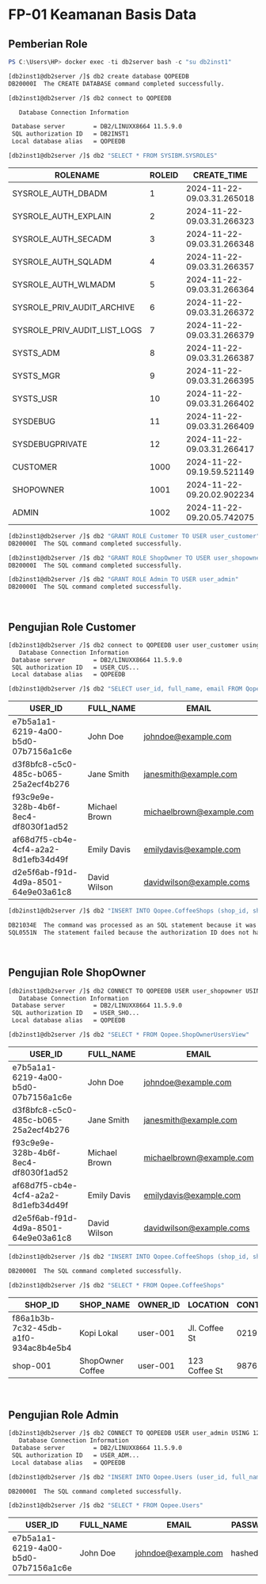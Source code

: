 # FP-01 Keamanan Basis Data

## Pemberian Role

```powershell
PS C:\Users\HP> docker exec -ti db2server bash -c "su db2inst1"
```

```bash
[db2inst1@db2server /]$ db2 create database QOPEEDB
DB20000I  The CREATE DATABASE command completed successfully.
```

```bash
[db2inst1@db2server /]$ db2 connect to QOPEEDB

   Database Connection Information

 Database server        = DB2/LINUXX8664 11.5.9.0
 SQL authorization ID   = DB2INST1
 Local database alias   = QOPEEDB
```

```bash
[db2inst1@db2server /]$ db2 "SELECT * FROM SYSIBM.SYSROLES"
```

| ROLENAME                     | ROLEID | CREATE_TIME                | AUDITPOLICYID | AUDITEXCEPTIONENABLED |
| ---------------------------- | ------ | -------------------------- | ------------- | --------------------- |
| SYSROLE_AUTH_DBADM           | 1      | 2024-11-22-09.03.31.265018 | -             | N                     |
| SYSROLE_AUTH_EXPLAIN         | 2      | 2024-11-22-09.03.31.266323 | -             | N                     |
| SYSROLE_AUTH_SECADM          | 3      | 2024-11-22-09.03.31.266348 | -             | N                     |
| SYSROLE_AUTH_SQLADM          | 4      | 2024-11-22-09.03.31.266357 | -             | N                     |
| SYSROLE_AUTH_WLMADM          | 5      | 2024-11-22-09.03.31.266364 | -             | N                     |
| SYSROLE_PRIV_AUDIT_ARCHIVE   | 6      | 2024-11-22-09.03.31.266372 | -             | N                     |
| SYSROLE_PRIV_AUDIT_LIST_LOGS | 7      | 2024-11-22-09.03.31.266379 | -             | N                     |
| SYSTS_ADM                    | 8      | 2024-11-22-09.03.31.266387 | -             | N                     |
| SYSTS_MGR                    | 9      | 2024-11-22-09.03.31.266395 | -             | N                     |
| SYSTS_USR                    | 10     | 2024-11-22-09.03.31.266402 | -             | N                     |
| SYSDEBUG                     | 11     | 2024-11-22-09.03.31.266409 | -             | N                     |
| SYSDEBUGPRIVATE              | 12     | 2024-11-22-09.03.31.266417 | -             | N                     |
| CUSTOMER                     | 1000   | 2024-11-22-09.19.59.521149 | -             | N                     |
| SHOPOWNER                    | 1001   | 2024-11-22-09.20.02.902234 | -             | N                     |
| ADMIN                        | 1002   | 2024-11-22-09.20.05.742075 | -             | N                     |

```bash
[db2inst1@db2server /]$ db2 "GRANT ROLE Customer TO USER user_customer"
DB20000I  The SQL command completed successfully.
```

```bash
[db2inst1@db2server /]$ db2 "GRANT ROLE ShopOwner TO USER user_shopowner"
DB20000I  The SQL command completed successfully.
```

```bash
[db2inst1@db2server /]$ db2 "GRANT ROLE Admin TO USER user_admin"
DB20000I  The SQL command completed successfully.
```

<br>

## Pengujian Role Customer

```bash
[db2inst1@db2server /]$ db2 connect to QOPEEDB user user_customer using 123456789
   Database Connection Information
 Database server        = DB2/LINUXX8664 11.5.9.0
 SQL authorization ID   = USER_CUS...
 Local database alias   = QOPEEDB
```

```bash
[db2inst1@db2server /]$ db2 "SELECT user_id, full_name, email FROM Qopee.CustomerUsersView"
```

| USER_ID                              | FULL_NAME     | EMAIL                    |
| ------------------------------------ | ------------- | ------------------------ |
| e7b5a1a1-6219-4a00-b5d0-07b7156a1c6e | John Doe      | johndoe@example.com      |
| d3f8bfc8-c5c0-485c-b065-25a2ecf4b276 | Jane Smith    | janesmith@example.com    |
| f93c9e9e-328b-4b6f-8ec4-df8030f1ad52 | Michael Brown | michaelbrown@example.com |
| af68d7f5-cb4e-4cf4-a2a2-8d1efb34d49f | Emily Davis   | emilydavis@example.com   |
| d2e5f6ab-f91d-4d9a-8501-64e9e03a61c8 | David Wilson  | davidwilson@example.coms |

```bash
[db2inst1@db2server /]$ db2 "INSERT INTO Qopee.CoffeeShops (shop_id, shop_name) VALUES (10, 'New Shop')"

DB21034E  The command was processed as an SQL statement because it was not a valid Command Line Processor command.  During SQL processing it returned:
SQL0551N  The statement failed because the authorization ID does not have the required authorization or privilege to perform the operation.  Authorization ID: "USER_CUSTOMER".  Operation: "INSERT". Object: "QOPEE.COFFEESHOPS". SQLSTATE=42501
```

<br>

## Pengujian Role ShopOwner

```bash
[db2inst1@db2server /]$ db2 CONNECT TO QOPEEDB USER user_shopowner USING 123456789
   Database Connection Information
 Database server        = DB2/LINUXX8664 11.5.9.0
 SQL authorization ID   = USER_SHO...
 Local database alias   = QOPEEDB
```

```bash
[db2inst1@db2server /]$ db2 "SELECT * FROM Qopee.ShopOwnerUsersView"
```

| USER_ID                              | FULL_NAME     | EMAIL                    |
| ------------------------------------ | ------------- | ------------------------ |
| e7b5a1a1-6219-4a00-b5d0-07b7156a1c6e | John Doe      | johndoe@example.com      |
| d3f8bfc8-c5c0-485c-b065-25a2ecf4b276 | Jane Smith    | janesmith@example.com    |
| f93c9e9e-328b-4b6f-8ec4-df8030f1ad52 | Michael Brown | michaelbrown@example.com |
| af68d7f5-cb4e-4cf4-a2a2-8d1efb34d49f | Emily Davis   | emilydavis@example.com   |
| d2e5f6ab-f91d-4d9a-8501-64e9e03a61c8 | David Wilson  | davidwilson@example.coms |

```bash
[db2inst1@db2server /]$ db2 "INSERT INTO Qopee.CoffeeShops (shop_id, shop_name, owner_id, location, contact_number, open_hours) VALUES ('shop-001', 'ShopOwner Coffee', 'user-001', '123 Coffee St', '987654321', '9:00 AM - 9:00 PM')"

DB20000I  The SQL command completed successfully.
```

```bash
[db2inst1@db2server /]$ db2 "SELECT * FROM Qopee.CoffeeShops"
```

| SHOP_ID                              | SHOP_NAME        | OWNER_ID | LOCATION      | CONTACT_NUMBER | OPEN_HOURS        | CREATED_AT                 | UPDATED_AT                 |
| ------------------------------------ | ---------------- | -------- | ------------- | -------------- | ----------------- | -------------------------- | -------------------------- |
| f86a1b3b-7c32-45db-a1f0-934ac8b4e5b4 | Kopi Lokal       | user-001 | Jl. Coffee St | 021987654321   | 08:00 - 22:00     | 2024-11-22-09.17.55.820736 | 2024-11-22-09.17.55.820736 |
| shop-001                             | ShopOwner Coffee | user-001 | 123 Coffee St | 987654321      | 9:00 AM - 9:00 PM | 2024-11-22-10.10.59.530453 | 2024-11-22-10.10.59.530453 |

<br>

## Pengujian Role Admin

```bash
[db2inst1@db2server /]$ db2 CONNECT TO QOPEEDB USER user_admin USING 123456789
   Database Connection Information
 Database server        = DB2/LINUXX8664 11.5.9.0
 SQL authorization ID   = USER_ADM...
 Local database alias   = QOPEEDB
```

```bash
[db2inst1@db2server /]$ db2 "INSERT INTO Qopee.Users (user_id, full_name, email, password_hash, phone_number) VALUES ('user-001', 'Admin User', 'admin@example.com', 'hashed_password', '123456789')"\

DB20000I  The SQL command completed successfully.
```

```bash
[db2inst1@db2server /]$ db2 "SELECT * FROM Qopee.Users"
```

| USER_ID                              | FULL_NAME | EMAIL               | PASSWORD_HASH    | PHONE_NUMBER | CREATED_AT                 | UPDATED_AT                 |
| ------------------------------------ | --------- | ------------------- | ---------------- | ------------ | -------------------------- | -------------------------- |
| e7b5a1a1-6219-4a00-b5d0-07b7156a1c6e | John Doe  | johndoe@example.com | hashed_password1 | 081234567890 | 2024-11-22-09.03.31.265018 | 2024-11-22-09.03.31.265018 |
